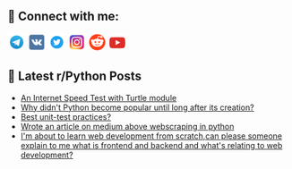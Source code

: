 ## 🔎 Connect with me:
[<img src="https://github.com/bullbesh/bullbesh/blob/main/images/Telegram.png" width="32" height="32" />](https://t.me/bullbesh)
[<img src="https://github.com/bullbesh/bullbesh/blob/main/images/VK.png" width="32" height="32" />](https://vk.com/bullbesh)
[<img src="https://github.com/bullbesh/bullbesh/blob/main/images/Twitter.png" width="32" height="32" />](https://twitter.com/bullbesh1)
[<img src="https://github.com/bullbesh/bullbesh/blob/main/images/Instagram.png" width="32" height="32" />](https://www.instagram.com/bullbesh)
[<img src="https://github.com/bullbesh/bullbesh/blob/main/images/Reddit.png" width="32" height="32" />](https://www.reddit.com/user/bullbesh)
[<img src="https://github.com/bullbesh/bullbesh/blob/main/images/YouTube.png" width="32" height="32" />](https://www.youtube.com/channel/UCtfjRs6uzgq5mfm8S06WTcg)

## 📕 Latest r/Python Posts
<!-- BLOG-POST-LIST:START -->
- [An Internet Speed Test with Turtle module](https://www.reddit.com/r/Python/comments/12gluke/an_internet_speed_test_with_turtle_module/)
- [Why didn&#39;t Python become popular until long after its creation?](https://www.reddit.com/r/Python/comments/12glkw4/why_didnt_python_become_popular_until_long_after/)
- [Best unit-test practices?](https://www.reddit.com/r/Python/comments/12glki6/best_unittest_practices/)
- [Wrote an article on medium above webscraping in python](https://www.reddit.com/r/Python/comments/12gkrkh/wrote_an_article_on_medium_above_webscraping_in/)
- [I&#39;m about to learn web development from scratch,can please someone explain to me what is frontend and backend and what&#39;s relating to web development?](https://www.reddit.com/r/Python/comments/12gfwv0/im_about_to_learn_web_development_from_scratchcan/)
<!-- BLOG-POST-LIST:END -->
